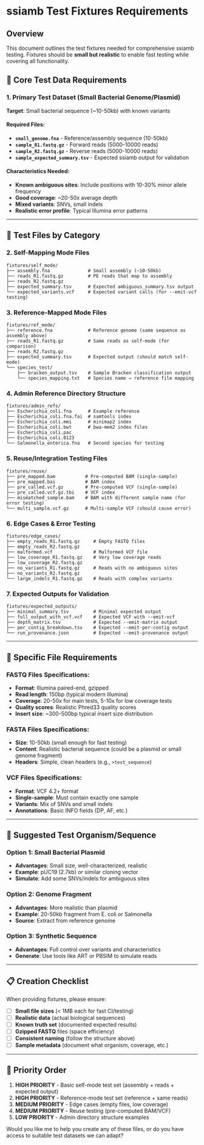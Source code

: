# ssiamb Test Fixtures Requirements

## Overview
This document outlines the test fixtures needed for comprehensive ssiamb testing. Fixtures should be **small but realistic** to enable fast testing while covering all functionality.

## 🧬 Core Test Data Requirements

### 1. Primary Test Dataset (Small Bacterial Genome/Plasmid)
**Target**: Small bacterial sequence (~10-50kb) with known variants

#### Required Files:
- **`small_genome.fna`** - Reference/assembly sequence (10-50kb)
- **`sample_R1.fastq.gz`** - Forward reads (5000-10000 reads)  
- **`sample_R2.fastq.gz`** - Reverse reads (5000-10000 reads)
- **`sample_expected_summary.tsv`** - Expected ssiamb output for validation

#### Characteristics Needed:
- **Known ambiguous sites**: Include positions with 10-30% minor allele frequency
- **Good coverage**: ~20-50x average depth
- **Mixed variants**: SNVs, small indels
- **Realistic error profile**: Typical Illumina error patterns

---

## 📁 Test Files by Category

### 2. Self-Mapping Mode Files
```
fixtures/self_mode/
├── assembly.fna              # Small assembly (~10-50kb)
├── reads_R1.fastq.gz         # PE reads that map to assembly  
├── reads_R2.fastq.gz
├── expected_summary.tsv      # Expected ambiguous_summary.tsv output
└── expected_variants.vcf     # Expected variant calls (for --emit-vcf testing)
```

### 3. Reference-Mapped Mode Files
```
fixtures/ref_mode/
├── reference.fna             # Reference genome (same sequence as assembly above)
├── reads_R1.fastq.gz         # Same reads as self-mode (for comparison)
├── reads_R2.fastq.gz  
├── expected_summary.tsv      # Expected output (should match self-mode)
└── species_test/
    ├── bracken_output.tsv    # Sample Bracken classification output
    └── species_mapping.txt   # Species name → reference file mapping
```

### 4. Admin Reference Directory Structure
```
fixtures/admin_refs/
├── Escherichia_coli.fna      # Example reference
├── Escherichia_coli.fna.fai  # samtools index
├── Escherichia_coli.mmi      # minimap2 index  
├── Escherichia_coli.bwt      # bwa-mem2 index files
├── Escherichia_coli.pac
├── Escherichia_coli.0123
└── Salmonella_enterica.fna   # Second species for testing
```

### 5. Reuse/Integration Testing Files
```
fixtures/reuse/
├── pre_mapped.bam           # Pre-computed BAM (single-sample)
├── pre_mapped.bai           # BAM index
├── pre_called.vcf.gz        # Pre-computed VCF (single-sample)  
├── pre_called.vcf.gz.tbi    # VCF index
├── mismatched_sample.bam    # BAM with different sample name (for error testing)
└── multi_sample.vcf.gz      # Multi-sample VCF (should cause error)
```

### 6. Edge Cases & Error Testing
```
fixtures/edge_cases/
├── empty_reads_R1.fastq.gz     # Empty FASTQ files
├── empty_reads_R2.fastq.gz
├── malformed.vcf               # Malformed VCF file
├── low_coverage_R1.fastq.gz    # Very low coverage reads
├── low_coverage_R2.fastq.gz
├── no_variants_R1.fastq.gz     # Reads with no ambiguous sites
├── no_variants_R2.fastq.gz
└── large_indels_R1.fastq.gz    # Reads with complex variants
```

### 7. Expected Outputs for Validation
```
fixtures/expected_outputs/
├── minimal_summary.tsv         # Minimal expected output
├── full_output_with_vcf.vcf    # Expected VCF with --emit-vcf
├── depth_matrix.tsv            # Expected --emit-matrix output
├── per_contig_breakdown.tsv    # Expected --emit-per-contig output
└── run_provenance.json         # Expected --emit-provenance output
```

---

## 🎯 Specific File Requirements

### FASTQ Files Specifications:
- **Format**: Illumina paired-end, gzipped
- **Read length**: 150bp (typical modern Illumina)
- **Coverage**: 20-50x for main tests, 5-10x for low coverage tests
- **Quality scores**: Realistic Phred33 quality scores
- **Insert size**: ~300-500bp typical insert size distribution

### FASTA Files Specifications:
- **Size**: 10-50kb (small enough for fast testing)
- **Content**: Realistic bacterial sequence (could be a plasmid or small genome fragment)
- **Headers**: Simple, clean headers (e.g., `>test_sequence`)

### VCF Files Specifications:
- **Format**: VCF 4.2+ format
- **Single-sample**: Must contain exactly one sample
- **Variants**: Mix of SNVs and small indels
- **Annotations**: Basic INFO fields (DP, AF, etc.)

---

## 🔬 Suggested Test Organism/Sequence

### Option 1: Small Bacterial Plasmid
- **Advantages**: Small size, well-characterized, realistic
- **Example**: pUC19 (2.7kb) or similar cloning vector
- **Simulate**: Add some SNVs/indels for ambiguous sites

### Option 2: Genome Fragment  
- **Advantages**: More realistic than plasmid
- **Example**: 20-50kb fragment from E. coli or Salmonella
- **Source**: Extract from reference genome

### Option 3: Synthetic Sequence
- **Advantages**: Full control over variants and characteristics
- **Generate**: Use tools like ART or PBSIM to simulate reads

---

## 📋 Creation Checklist

When providing fixtures, please ensure:

- [ ] **Small file sizes** (< 1MB each for fast CI/testing)
- [ ] **Realistic data** (actual biological sequences)
- [ ] **Known truth set** (documented expected results)
- [ ] **Gzipped FASTQ** files (space efficiency)
- [ ] **Consistent naming** (follow the structure above)
- [ ] **Sample metadata** (document what organism, coverage, etc.)

---

## 🚀 Priority Order

1. **HIGH PRIORITY** - Basic self-mode test set (assembly + reads + expected output)
2. **HIGH PRIORITY** - Reference-mode test set (reference + same reads)  
3. **MEDIUM PRIORITY** - Edge cases (empty files, low coverage)
4. **MEDIUM PRIORITY** - Reuse testing (pre-computed BAM/VCF)
5. **LOW PRIORITY** - Admin directory structure examples

Would you like me to help you create any of these files, or do you have access to suitable test datasets we can adapt?